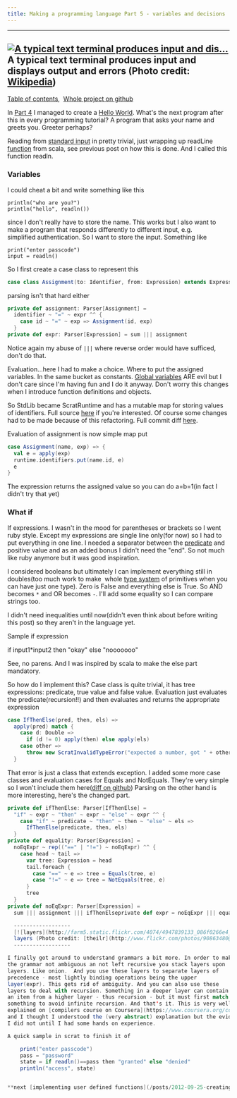 ```yaml
---
title: Making a programming language Part 5 - variables and decisions
---
```


  ---------------
  [![A typical text terminal produces input and dis...](http://upload.wikimedia.org/wikipedia/commons/thumb/7/70/Stdstreams-notitle.svg/300px-Stdstreams-notitle.svg.png)](http://commons.wikipedia.org/wiki/File%3AStdstreams-notitle.svg)
  A typical text terminal produces input and displays output and errors (Photo credit: [Wikipedia](http://commons.wikipedia.org/wiki/File%3AStdstreams-notitle.svg))
  ---------------

[Table of contents](/posts/2012-08-29-creating-a-language-1.html), 
[Whole project on github](https://github.com/edofic/scrat-lang)

In [Part 4](/posts/2012-09-01-creating-a-language4.html) I
managed to create a [Hello World](http://en.wikipedia.org/wiki/Hello_world_program "Hello world program").
What's the next program after this in every programming tutorial? A
program that asks your name and greets you. Greeter perhaps?

Reading from [standard
input](http://en.wikipedia.org/wiki/Standard_streams "Standard streams")
in pretty trivial, just wrapping up readLine
[function](http://en.wikipedia.org/wiki/Function_%28mathematics%29 "Function (mathematics)")
from scala, see previous post on how this is done. And I called this
function readln.

### Variables

I could cheat a bit and write something like this

    println("who are you?")
    println("hello", readln())

since I don't really have to store the name. This works but I also want
to make a program that responds differently to different input, e.g.
simplified authentication. So I want to store the input. Something like

    print("enter passcode")
    input = readln()

So I first create a case class to represent this
```scala
case class Assignment(to: Identifier, from: Expression) extends Expression
```
parsing isn't that hard either
```scala
private def assignment: Parser[Assignment] =
  identifier ~ "=" ~ expr ^^ {
    case id ~ "=" ~ exp => Assignment(id, exp)
  }
private def expr: Parser[Expression] = sum ||| assignment
```

Notice again my abuse of `|||` where reverse order would have sufficed,
don't do that.

Evaluation...here I had to make a choice. Where to put the assigned
variables. In the same bucket as constants. [Global
variables](http://en.wikipedia.org/wiki/Global_variable "Global variable")
ARE evil but I don't care since I'm having fun and I do it anyway. Don't
worry this changes when I introduce function definitions and objects.

So StdLib became ScratRuntime and has a mutable map for storing values
of identifiers. Full source
[here](https://github.com/edofic/scrat-lang/blob/51008205be59ec325dcb1de2f1058071c1703f4a/main/src/com/edofic/scrat/Runtime.scala) if you're interested. Of course some changes had to be made because of this
refactoring. Full commit
diff [here](https://github.com/edofic/scrat-lang/commit/51008205be59ec325dcb1de2f1058071c1703f4a).

Evaluation of assignment is now simple map put
```scala
case Assignment(name, exp) => {
  val e = apply(exp)
  runtime.identifiers.put(name.id, e)
  e
}
```
The expression returns the assigned value so you can do a=b=1(in fact I
didn't try that yet)

### What if

If expressions. I wasn't in the mood for parentheses or brackets so I
went ruby style. Except my expressions are single line only(for now) so
I had to put everything in one line. I needed a separator between the
[predicate](http://en.wikipedia.org/wiki/Predicate_%28grammar%29 "Predicate (grammar)")
and positive value and as an added bonus I didn't need the "end". So not
much like ruby anymore but it was good inspiration. 

I considered booleans but ultimately I can implement everything still in
doubles(too much work to make  whole [type
system](http://en.wikipedia.org/wiki/Type_system "Type system") of
primitives when you can have just one type). Zero is False and
everything else is True. So AND becomes `*` and OR becomes `-`. I'll add
some equality so I can compare strings too.

I didn't need inequalities until now(didn't even think about before
writing this post) so they aren't in the language yet.

Sample if expression

  if input1*input2 then "okay" else "nooooooo"

See, no parens. And I was inspired by scala to make the else part
mandatory.

So how do I implement this? Case class is quite trivial, it has tree
expressions: predicate, true value and false value. Evaluation just
evaluates the predicate(recursion!!) and then evaluates and returns the
appropriate expression
```scala
case IfThenElse(pred, then, els) =>
  apply(pred) match {
    case d: Double =>
      if (d != 0) apply(then) else apply(els)
    case other =>
      throw new ScratInvalidTypeError("expected a number, got " + other)
  }
```

That error is just a class that extends exception.
I added some more case classes and evaluation cases for Equals and
NotEquals. They're very simple so I won't include them here([diff on
github](https://github.com/edofic/scrat-lang/commit/97312113282b484fa53357f61fb05990da0cd3ea))
Parsing on the other hand is more interesting, here's the changed part.
```scala
private def ifThenElse: Parser[IfThenElse] =
  "if" ~ expr ~ "then" ~ expr ~ "else" ~ expr ^^ {
    case "if" ~ predicate ~ "then" ~ then ~ "else" ~ els =>
      IfThenElse(predicate, then, els)
  }
private def equality: Parser[Expression] =
  noEqExpr ~ rep(("==" | "!=") ~ noEqExpr) ^^ {
    case head ~ tail =>
      var tree: Expression = head
      tail.foreach {
        case "==" ~ e => tree = Equals(tree, e)
        case "!=" ~ e => tree = NotEquals(tree, e)
      }
      tree
  }
private def noEqExpr: Parser[Expression] =
  sum ||| assignment ||| ifThenElseprivate def expr = noEqExpr ||| equality

  ------------------
  [![layers](http://farm5.static.flickr.com/4074/4947839133_086f0266e4_m.jpg)](http://www.flickr.com/photos/90863480@N00/4947839133)
  layers (Photo credit: [theilr](http://www.flickr.com/photos/90863480@N00/4947839133))
  ------------------

I finally got around to understand grammars a bit more. In order to make
the grammar not ambiguous an not left recursive you stack layers upon
layers. Like onion.  And you use these layers to separate layers of
precedence - most lightly binding operations being the upper
layer(expr). This gets rid of ambiguity. And you can also use these
layers to deal with recursion. Something in a deeper layer can contain
an item from a higher layer - thus recursion - but it must first match
something to avoid infinite recursion. And that's it. This is very well
explained on [compilers course on Coursera](https://www.coursera.org/compilers) 
and I thought I understood the (very abstract) explanation but the evidence says
I did not until I had some hands on experience.

A quick sample in scrat to finish it of

    print("enter passcode")
    pass = "password"
    state = if readln()==pass then "granted" else "denied"
    println("access", state)


**next [implementing user defined functions](/posts/2012-09-25-creating-a-language-6.html)**
